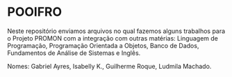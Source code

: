 # POOIFRO

Neste repositório enviamos arquivos no qual fazemos alguns trabalhos para o Projeto PROMON com a integração com outras matérias: Linguagem de Programação, Programação Orientada a Objetos, Banco de Dados, Fundamentos de Análise de Sistemas e Inglês.

Nomes: Gabriel Ayres, Isabelly K., Guilherme Roque, Ludmila Machado.
